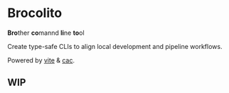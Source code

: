 # Brocolito

**Bro**ther **co**mannd **li**ne **to**ol

Create type-safe CLIs to align local development and pipeline workflows.

Powered by [vite](https://www.npmjs.com/package/vite) & [cac](https://www.npmjs.com/package/cac).

## WIP
